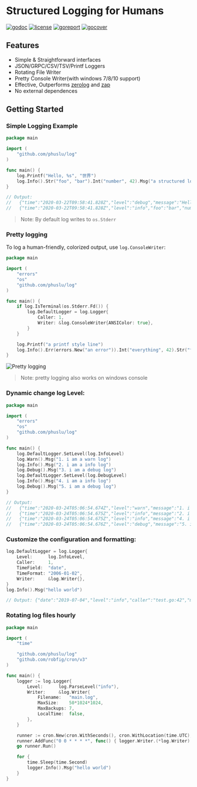 # Structured Logging for Humans

[![godoc](http://img.shields.io/badge/godoc-reference-blue.svg?style=flat)](https://godoc.org/github.com/phuslu/log) [![license](http://img.shields.io/badge/license-MIT-red.svg?style=flat)](https://raw.githubusercontent.com/phuslu/log/master/LICENSE) [![goreport](https://goreportcard.com/badge/github.com/phuslu/log)](https://goreportcard.com/report/github.com/phuslu/log)  [![gocover](http://gocover.io/_badge/github.com/phuslu/log)](http://gocover.io/github.com/phuslu/log)

## Features

* Simple & Straightforward interfaces
* JSON/GRPC/CSV/TSV/Printf Loggers
* Rotating File Writer
* Pretty Console Writer(with windows 7/8/10 support)
* Effective, Outperforms [zerolog](https://github.com/rs/zerolog) and [zap](https://github.com/uber-go/zap)
* No external dependences

## Getting Started

### Simple Logging Example

```go
package main

import (
	"github.com/phuslu/log"
)

func main() {
	log.Printf("Hello, %s", "世界")
	log.Info().Str("foo", "bar").Int("number", 42).Msg("a structured logger")
}

// Output:
//   {"time":"2020-03-22T09:58:41.828Z","level":"debug","message":"Hello, 世界"}
//   {"time":"2020-03-22T09:58:41.828Z","level":"info","foo":"bar","number":42,"message":"a structure logger"}
```
> Note: By default log writes to `os.Stderr`

### Pretty logging

To log a human-friendly, colorized output, use `log.ConsoleWriter`:

```go
package main

import (
	"errors"
	"os"
	"github.com/phuslu/log"
)

func main() {
	if log.IsTerminal(os.Stderr.Fd()) {
		log.DefaultLogger = log.Logger{
			Caller: 1,
			Writer: &log.ConsoleWriter{ANSIColor: true},
		}
	}

	log.Printf("a printf style line")
	log.Info().Err(errors.New("an error")).Int("everything", 42).Str("foo", "bar").Msg("hello world")
}
```
![Pretty logging](https://user-images.githubusercontent.com/195836/77247067-5cf24000-6c68-11ea-9e65-6cdc00d82384.png)
> Note: pretty logging also works on windows console

### Dynamic change log Level:

```go
package main

import (
	"errors"
	"os"
	"github.com/phuslu/log"
)

func main() {
	log.DefaultLogger.SetLevel(log.InfoLevel)
	log.Warn().Msg("1. i am a warn log")
	log.Info().Msg("2. i am a info log")
	log.Debug().Msg("3. i am a debug log")
	log.DefaultLogger.SetLevel(log.DebugLevel)
	log.Info().Msg("4. i am a info log")
	log.Debug().Msg("5. i am a debug log")
}

// Output:
//   {"time":"2020-03-24T05:06:54.674Z","level":"warn","message":"1. i am a warn log"}
//   {"time":"2020-03-24T05:06:54.675Z","level":"info","message":"2. i am a info log"}
//   {"time":"2020-03-24T05:06:54.675Z","level":"info","message":"4. i am a info log"}
//   {"time":"2020-03-24T05:06:54.676Z","level":"debug","message":"5. i am a debug log"}
```

### Customize the configuration and formatting:

```go
log.DefaultLogger = log.Logger{
	Level:      log.InfoLevel,
	Caller:     1,
	TimeField:  "date",
	TimeFormat: "2006-01-02",
	Writer:     &log.Writer{},
}
log.Info().Msg("hello world")

// Output: {"date":"2019-07-04","level":"info","caller":"test.go:42","message":"hello world"}
```

### Rotating log files hourly

```go
package main

import (
	"time"

	"github.com/phuslu/log"
	"github.com/robfig/cron/v3"
)

func main() {
	logger := log.Logger{
		Level:      log.ParseLevel("info"),
		Writer:     &log.Writer{
			Filename:   "main.log",
			MaxSize:    50*1024*1024,
			MaxBackups: 7,
			LocalTime:  false,
		},
	}

	runner := cron.New(cron.WithSeconds(), cron.WithLocation(time.UTC), cron.WithLogger(cron.PrintfLogger(log.DefaultLogger)))
	runner.AddFunc("0 0 * * * *", func() { logger.Writer.(*log.Writer).Rotate() })
	go runner.Run()

	for {
		time.Sleep(time.Second)
		logger.Info().Msg("hello world")
	}
}
```
